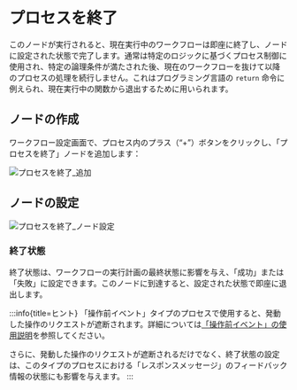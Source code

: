 # プロセスを終了

このノードが実行されると、現在実行中のワークフローは即座に終了し、ノードに設定された状態で完了します。通常は特定のロジックに基づくプロセス制御に使用され、特定の論理条件が満たされた後、現在のワークフローを抜けて以降のプロセスの処理を続行しません。これはプログラミング言語の `return` 命令に例えられ、現在実行中の関数から退出するために用いられます。

## ノードの作成

ワークフロー設定画面で、プロセス内のプラス（“+”）ボタンをクリックし、「プロセスを終了」ノードを追加します：

![プロセスを終了_追加](https://static-docs.nocobase.com/672186ab4c8f7313dd3cf9c880b524b8.png)

## ノードの設定

![プロセスを終了_ノード設定](https://static-docs.nocobase.com/bb6a597f25e9afb72836a14a0fe0683e.png)

### 終了状態

終了状態は、ワークフローの実行計画の最終状態に影響を与え、「成功」または「失敗」に設定できます。このノードに到達すると、設定された状態で即座に退出します。

:::info{title=ヒント}
「操作前イベント」タイプのプロセスで使用すると、発動した操作のリクエストが遮断されます。詳細については[「操作前イベント」の使用説明](../triggers/pre-action)を参照してください。

さらに、発動した操作のリクエストが遮断されるだけでなく、終了状態の設定は、このタイプのプロセスにおける「レスポンスメッセージ」のフィードバック情報の状態にも影響を与えます。
:::

